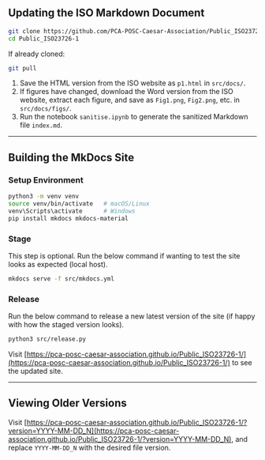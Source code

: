 ## Updating the ISO Markdown Document

```bash
git clone https://github.com/PCA-POSC-Caesar-Association/Public_ISO23726-1
cd Public_ISO23726-1
````

If already cloned:

```bash
git pull
```

1. Save the HTML version from the ISO website as `p1.html` in `src/docs/`.
2. If figures have changed, download the Word version from the ISO website, extract each figure, and save as `Fig1.png`, `Fig2.png`, etc. in `src/docs/figs/`.
3. Run the notebook `sanitise.ipynb` to generate the sanitized Markdown file `index.md`.

---

## Building the MkDocs Site

### Setup Environment

```bash
python3 -m venv venv
source venv/bin/activate   # macOS/Linux
venv\Scripts\activate      # Windows
pip install mkdocs mkdocs-material
```

### Stage 

This step is optional. Run the below command if wanting to test the site looks as expected (local host).

```bash
mkdocs serve -f src/mkdocs.yml
```

### Release 

Run the below command to release a new latest version of the site (if happy with how the staged version looks).

```bash
python3 src/release.py
```

Visit [https://pca-posc-caesar-association.github.io/Public_ISO23726-1/](https://pca-posc-caesar-association.github.io/Public_ISO23726-1/) to see the updated site.

---

## Viewing Older Versions

Visit [https://pca-posc-caesar-association.github.io/Public_ISO23726-1/?version=YYYY-MM-DD_N](https://pca-posc-caesar-association.github.io/Public_ISO23726-1/?version=YYYY-MM-DD_N), and replace `YYYY-MM-DD_N` with the desired file version. 